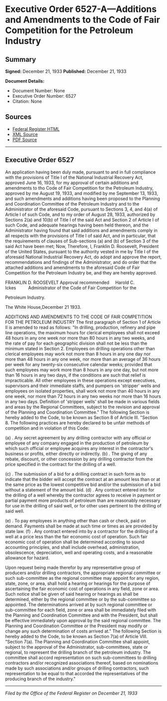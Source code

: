 # Executive Order 6527-A—Additions and Amendments to the Code of Fair Competition for the Petroleum Industry

## Summary

**Signed:** December 21, 1933
**Published:** December 21, 1933

**Document Details:**
- Document Number: None
- Executive Order Number: 6527
- Citation: None

## Sources
- [Federal Register HTML](https://www.presidency.ucsb.edu/documents/executive-order-6527-additions-and-amendments-the-code-fair-competition-for-the-petroleum)
- [XML Source](None)
- [PDF Source](None)

---

## Executive Order 6527

An application having been duly made, pursuant to and in full compliance with the provisions of Title I of the National Industrial Recovery Act, approved June 16, 1933, for my approval of certain additions and amendments to tho Code of Fair Competition for the Petroleum Industry, approved by me August 19, 1933, and modified by me September 13, 1933, and such amendments and additions having been proposed to the Planning and Coordination Committee of the Petroleum Industry and to the Administrator of the aforesaid Code, pursuant to Sections 3, 4, and 4(a) of Article I of such Code, and to my order of August 28, 1933, authorized by Sections 2(a) and 10(b) of Title I of the said Act and Section 2 of Article I of such Code, and adequate hearings having been held thereon, and the Administrator having found that said additions and amendments comply in all respects with the provisions of Title I of said Act, and in particular, that the requirements of clauses of Sub-sections (a) and (b) of Section 3 of the said Act have been met;
Now, Therefore, I, Franklin D. Roosevelt, President of the United States, pursuant to the authority vested in me by Title I of the aforesaid National Industrial Recovery Act, do adopt and approve the report, recommendations and findings of the Administrator, and do order that the attached additions and amendments to the aforesaid Code of Fair Competition for the Petroleum Industry be, and they are hereby approved.

FRANKLIN D. ROOSEVELT
Approval recommended     Harold C. Ickes          Administrator of the Code of Fair Competition for the 

Petroleum Industry.

The White House,December 21 1933.

ADDITIONS AND AMENDMENTS TO THE CODE OF FAIR COMPETITION FOR THE PETROLEUM INDUSTRY
The first paragraph of Section 1 of Article II is amended to read as follows:
"In drilling, production, refinery and pipe line operations, the maximum hours for clerical employees shall not exceed 48 hours in any one week nor more than 80 hours in any two weeks, and the rate of pay for each geographic division shall not be less than the minimum stated in Section 2. Employees on drilling operations other than clerical employees may work not more than 8 hours in any one day nor more than 48 hours in any one week, nor more than an average of 36 hours per week for any twenty-six consecutive calendar weeks; provided that such employees may work more than 8 hours in any one day, but not more than 16 hours in any two days, if the conditions are such that relief is impracticable. All other employees in these operations except executives, supervisors and their immediate staffs, and pumpers on 'stripper' wells and employees on isolated properties, shall work not more than 40 hours in any one week, nor more than 72 hours in any two weeks nor more than 16 hours in any two days. Definition of 'stripper wells' shall be made in various fields and areas by the Regional Committees, subject to the revision and approval of the Planning and Coordination Committee."
The following Section is hereby added to the Code, to be known as Section 8 of Article III.
"Section 8. The following practices are hereby declared to be unfair methods of competition and in violation of this Code:

(a) . Any secret agreement by any drilling contractor with any official or employee of any company engaged in the production of petroleum by which such official or employee acquires any interest in the contractor's business or profits, either directly or indirectly.
(b) . The giving of any rebate, discount, or other concession by any drilling contractor from the price specified in the contract for the drilling of a well.

(c) . The submission of a bid for a drilling contract in such form as to indicate that the bidder will accept the contract at an amount less than or at the same price as the lowest competitive bid and/or the submission of a bid without a statement of the amount bid.
(d) . Any contract entered into for the drilling of a well whereby the contractor agrees to receive in payment or partial payment more products of petroleum than are reasonably necessary for use in the drilling of said well, or for other uses pertinent to the drilling of said well.

(e) . To pay employees in anything other than cash or check, paid on demand. Payments shall be made at such time or times as are provided by state law.
(f) . Any contract entered into by a contractor for the drilling of a well at a price less than the fair economic cost of operation. Such fair economic cost of operation shall be determined according to sound accounting principles, and shall include overhead, administration, obsolescence, depreciation, well and operating costs, and a reasonable allowance for hazard.

Upon request being made therefor by any representative group of producers and/or drilling contractors, the appropriate regional committee or such sub-committee as the regional committee may appoint for any region, state, zone, or area, shall hold a hearing or hearings for the purpose of ascertaining the fair economic cost of operations in any field, zone or area. Such notice shall be given of said hearing or hearings as shall be determined, either by the regional committee or by the sub-committee so appointed. The determinations arrived at by such regional committee or sub-committee for each field, zone or area shall be immediately filed with the Planning and Coordination Committee and with the President, but shall be effective immediately upon approval by the said regional committee. The Planning and Coordination Committee or the President may modify or change any such determination of costs arrived at."
The following Section is hereby added to the Code, to be known as Section 7(a) of Article VIII.
"Section 7(a). The Planning and Coordination Committee shall appoint, subject to the approval of the Administrator, sub-committees, state or regional, to represent the drilling branch of the petroleum industry. The committee shall accord representation on such sub-committees to drilling contractors and/or recognized associations thereof, based on nominations made by such associations and/or groups of drilling contractors, such representation to be equal to that accorded the representatives of the producing branch of the industry."

---

*Filed by the Office of the Federal Register on December 21, 1933*
